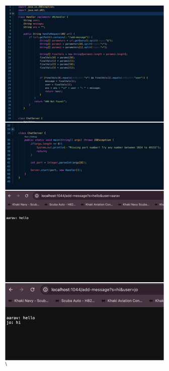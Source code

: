 ![Image](ChatServer_img.png)\
![Image](ChatServer_img1.png)\
![Image](Server1.png)\
![Image](Server2.png)\
